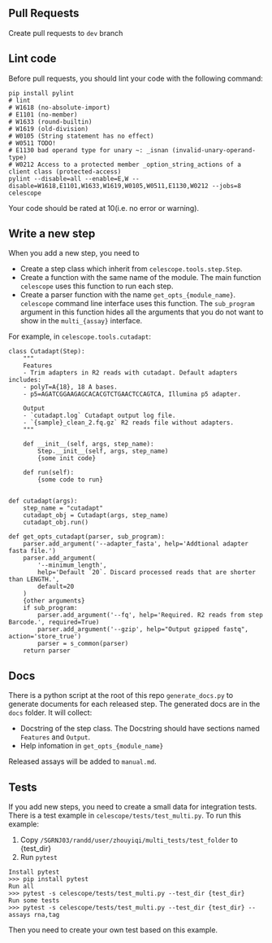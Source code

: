 ## Pull Requests
Create pull requests to `dev` branch

## Lint code
Before pull requests, you should lint your code with the following command:
```
pip install pylint
# lint
# W1618 (no-absolute-import)
# E1101 (no-member)
# W1633 (round-builtin)
# W1619 (old-division)
# W0105 (String statement has no effect)
# W0511 TODO!
# E1130 bad operand type for unary ~: _isnan (invalid-unary-operand-type)
# W0212 Access to a protected member _option_string_actions of a client class (protected-access)
pylint --disable=all --enable=E,W --disable=W1618,E1101,W1633,W1619,W0105,W0511,E1130,W0212 --jobs=8 celescope
```
Your code should be rated at 10(i.e. no error or warning). 

## Write a new step
When you add a new step, you need to
  - Create a step class which inherit from `celescope.tools.step.Step`. 
  - Create a function with the same name of the module. The main function `celescope` uses this function to run each step.
  - Create a parser function with the name `get_opts_{module_name}`. `celescope` command line interface uses this function. The `sub_program` argument in this function hides all the arguments that you do not want to show in the `multi_{assay}` interface.

For example, in `celescope.tools.cutadapt`:
```
class Cutadapt(Step):
    """
    Features
    - Trim adapters in R2 reads with cutadapt. Default adapters includes:
	- polyT=A{18}, 18 A bases. 
	- p5=AGATCGGAAGAGCACACGTCTGAACTCCAGTCA, Illumina p5 adapter.

    Output
    - `cutadapt.log` Cutadapt output log file.
    - `{sample}_clean_2.fq.gz` R2 reads file without adapters.
    """

    def __init__(self, args, step_name):
        Step.__init__(self, args, step_name)
        {some init code}

    def run(self):
        {some code to run}


def cutadapt(args):
    step_name = "cutadapt"
    cutadapt_obj = Cutadapt(args, step_name)
    cutadapt_obj.run()

def get_opts_cutadapt(parser, sub_program):
    parser.add_argument('--adapter_fasta', help='Addtional adapter fasta file.')
    parser.add_argument(
        '--minimum_length',
        help='Default `20`. Discard processed reads that are shorter than LENGTH.', 
        default=20
    )
    {other arguments}
    if sub_program:
        parser.add_argument('--fq', help='Required. R2 reads from step Barcode.', required=True)
        parser.add_argument('--gzip', help="Output gzipped fastq", action='store_true')
        parser = s_common(parser)
    return parser
```

## Docs
There is a python script at the root of this repo `generate_docs.py` to generate documents for each released step. The generated docs are in the `docs` folder. It will collect:
- Docstring of the step class. The Docstring should have sections named `Features` and `Output`.
- Help infomation in `get_opts_{module_name}`
  
Released assays will be added to `manual.md`.

## Tests
If you add new steps, you need to create a small data for integration tests. There is a test example in `celescope/tests/test_multi.py`. To run this example:

1. Copy `/SGRNJ03/randd/user/zhouyiqi/multi_tests/test_folder` to {test_dir}
2. Run `pytest`
```
Install pytest
>>> pip install pytest
Run all
>>> pytest -s celescope/tests/test_multi.py --test_dir {test_dir}
Run some tests
>>> pytest -s celescope/tests/test_multi.py --test_dir {test_dir} --assays rna,tag
```

Then you need to create your own test based on this example.